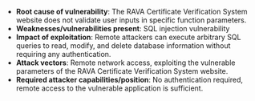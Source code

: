 - **Root cause of vulnerability**: The RAVA Certificate Verification System website does not validate user inputs in specific function parameters.
- **Weaknesses/vulnerabilities present**: SQL injection vulnerability
- **Impact of exploitation**: Remote attackers can execute arbitrary SQL queries to read, modify, and delete database information without requiring any authentication.
- **Attack vectors**: Remote network access, exploiting the vulnerable parameters of the RAVA Certificate Verification System website.
- **Required attacker capabilities/position**: No authentication required, remote access to the vulnerable application is sufficient.